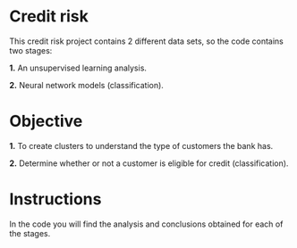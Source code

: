# Credit risk
This credit risk project contains 2 different data sets, so the code contains two stages:

**1.** An unsupervised learning analysis.

**2.** Neural network models (classification).

# Objective
**1.** To create clusters to understand the type of customers the bank has.

**2.** Determine whether or not a customer is eligible for credit (classification).

# Instructions
In the code you will find the analysis and conclusions obtained for each of the stages.
